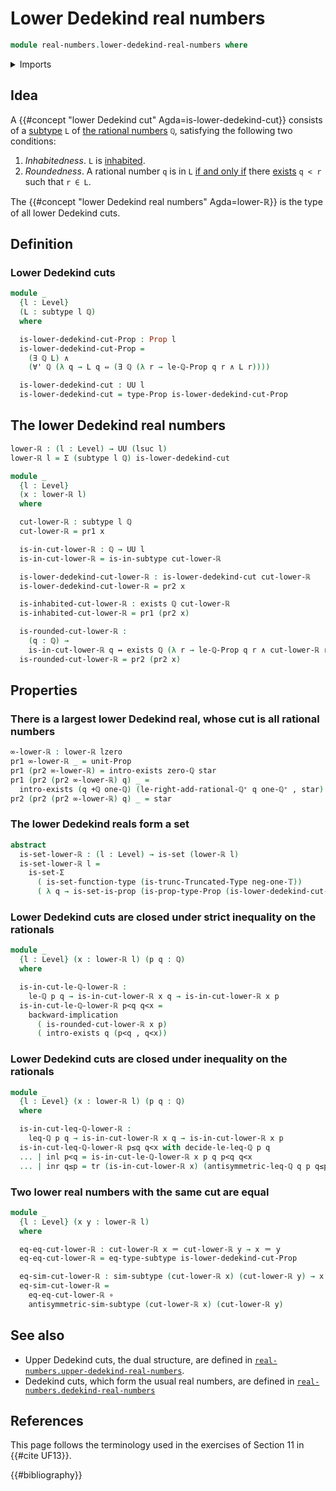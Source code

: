 # Lower Dedekind real numbers

```agda
module real-numbers.lower-dedekind-real-numbers where
```

<details><summary>Imports</summary>

```agda
open import elementary-number-theory.addition-rational-numbers
open import elementary-number-theory.inequality-rational-numbers
open import elementary-number-theory.positive-rational-numbers
open import elementary-number-theory.rational-numbers
open import elementary-number-theory.strict-inequality-rational-numbers

open import foundation.conjunction
open import foundation.coproduct-types
open import foundation.dependent-pair-types
open import foundation.existential-quantification
open import foundation.function-types
open import foundation.identity-types
open import foundation.logical-equivalences
open import foundation.powersets
open import foundation.propositions
open import foundation.sets
open import foundation.subtypes
open import foundation.transport-along-identifications
open import foundation.truncated-types
open import foundation.truncation-levels
open import foundation.unit-type
open import foundation.universal-quantification
open import foundation.universe-levels
```

</details>

## Idea

A {{#concept "lower Dedekind cut" Agda=is-lower-dedekind-cut}} consists of a
[subtype](foundation-core.subtypes.md) `L` of
[the rational numbers](elementary-number-theory.rational-numbers.md) `ℚ`,
satisfying the following two conditions:

1. _Inhabitedness_. `L` is [inhabited](foundation.inhabited-subtypes.md).
2. _Roundedness_. A rational number `q` is in `L`
   [if and only if](foundation.logical-equivalences.md) there
   [exists](foundation.existential-quantification.md) `q < r` such that `r ∈ L`.

The {{#concept "lower Dedekind real numbers" Agda=lower-ℝ}} is the type of all
lower Dedekind cuts.

## Definition

### Lower Dedekind cuts

```agda
module _
  {l : Level}
  (L : subtype l ℚ)
  where

  is-lower-dedekind-cut-Prop : Prop l
  is-lower-dedekind-cut-Prop =
    (∃ ℚ L) ∧
    (∀' ℚ (λ q → L q ⇔ (∃ ℚ (λ r → le-ℚ-Prop q r ∧ L r))))

  is-lower-dedekind-cut : UU l
  is-lower-dedekind-cut = type-Prop is-lower-dedekind-cut-Prop
```

## The lower Dedekind real numbers

```agda
lower-ℝ : (l : Level) → UU (lsuc l)
lower-ℝ l = Σ (subtype l ℚ) is-lower-dedekind-cut

module _
  {l : Level}
  (x : lower-ℝ l)
  where

  cut-lower-ℝ : subtype l ℚ
  cut-lower-ℝ = pr1 x

  is-in-cut-lower-ℝ : ℚ → UU l
  is-in-cut-lower-ℝ = is-in-subtype cut-lower-ℝ

  is-lower-dedekind-cut-lower-ℝ : is-lower-dedekind-cut cut-lower-ℝ
  is-lower-dedekind-cut-lower-ℝ = pr2 x

  is-inhabited-cut-lower-ℝ : exists ℚ cut-lower-ℝ
  is-inhabited-cut-lower-ℝ = pr1 (pr2 x)

  is-rounded-cut-lower-ℝ :
    (q : ℚ) →
    is-in-cut-lower-ℝ q ↔ exists ℚ (λ r → le-ℚ-Prop q r ∧ cut-lower-ℝ r)
  is-rounded-cut-lower-ℝ = pr2 (pr2 x)
```

## Properties

### There is a largest lower Dedekind real, whose cut is all rational numbers

```agda
∞-lower-ℝ : lower-ℝ lzero
pr1 ∞-lower-ℝ _ = unit-Prop
pr1 (pr2 ∞-lower-ℝ) = intro-exists zero-ℚ star
pr1 (pr2 (pr2 ∞-lower-ℝ) q) _ =
  intro-exists (q +ℚ one-ℚ) (le-right-add-rational-ℚ⁺ q one-ℚ⁺ , star)
pr2 (pr2 (pr2 ∞-lower-ℝ) q) _ = star
```

### The lower Dedekind reals form a set

```agda
abstract
  is-set-lower-ℝ : (l : Level) → is-set (lower-ℝ l)
  is-set-lower-ℝ l =
    is-set-Σ
      ( is-set-function-type (is-trunc-Truncated-Type neg-one-𝕋))
      ( λ q → is-set-is-prop (is-prop-type-Prop (is-lower-dedekind-cut-Prop q)))
```

### Lower Dedekind cuts are closed under strict inequality on the rationals

```agda
module _
  {l : Level} (x : lower-ℝ l) (p q : ℚ)
  where

  is-in-cut-le-ℚ-lower-ℝ :
    le-ℚ p q → is-in-cut-lower-ℝ x q → is-in-cut-lower-ℝ x p
  is-in-cut-le-ℚ-lower-ℝ p<q q<x =
    backward-implication
      ( is-rounded-cut-lower-ℝ x p)
      ( intro-exists q (p<q , q<x))
```

### Lower Dedekind cuts are closed under inequality on the rationals

```agda
module _
  {l : Level} (x : lower-ℝ l) (p q : ℚ)
  where

  is-in-cut-leq-ℚ-lower-ℝ :
    leq-ℚ p q → is-in-cut-lower-ℝ x q → is-in-cut-lower-ℝ x p
  is-in-cut-leq-ℚ-lower-ℝ p≤q q<x with decide-le-leq-ℚ p q
  ... | inl p<q = is-in-cut-le-ℚ-lower-ℝ x p q p<q q<x
  ... | inr q≤p = tr (is-in-cut-lower-ℝ x) (antisymmetric-leq-ℚ q p q≤p p≤q) q<x
```

### Two lower real numbers with the same cut are equal

```agda
module _
  {l : Level} (x y : lower-ℝ l)
  where

  eq-eq-cut-lower-ℝ : cut-lower-ℝ x ＝ cut-lower-ℝ y → x ＝ y
  eq-eq-cut-lower-ℝ = eq-type-subtype is-lower-dedekind-cut-Prop

  eq-sim-cut-lower-ℝ : sim-subtype (cut-lower-ℝ x) (cut-lower-ℝ y) → x ＝ y
  eq-sim-cut-lower-ℝ =
    eq-eq-cut-lower-ℝ ∘
    antisymmetric-sim-subtype (cut-lower-ℝ x) (cut-lower-ℝ y)
```

## See also

- Upper Dedekind cuts, the dual structure, are defined in
  [`real-numbers.upper-dedekind-real-numbers`](real-numbers.upper-dedekind-real-numbers.md).
- Dedekind cuts, which form the usual real numbers, are defined in
  [`real-numbers.dedekind-real-numbers`](real-numbers.dedekind-real-numbers.md)

## References

This page follows the terminology used in the exercises of Section 11 in
{{#cite UF13}}.

{{#bibliography}}
